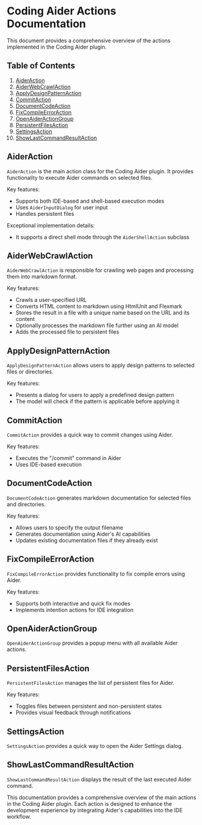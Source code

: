 # Coding Aider Actions Documentation

This document provides a comprehensive overview of the actions implemented in the Coding Aider plugin.

## Table of Contents

1. [AiderAction](#aideraction)
2. [AiderWebCrawlAction](#aiderwebcrawlaction)
3. [ApplyDesignPatternAction](#applydesignpatternaction)
4. [CommitAction](#commitaction)
5. [DocumentCodeAction](#documentcodeaction)
6. [FixCompileErrorAction](#fixcompileerroraction)
7. [OpenAiderActionGroup](#openaideractiongroup)
8. [PersistentFilesAction](#persistentfilesaction)
9. [SettingsAction](#settingsaction)
10. [ShowLastCommandResultAction](#showlastcommandresultaction)

## AiderAction

`AiderAction` is the main action class for the Coding Aider plugin. It provides functionality to execute Aider commands
on selected files.

Key features:

- Supports both IDE-based and shell-based execution modes
- Uses `AiderInputDialog` for user input
- Handles persistent files

Exceptional implementation details:

- It supports a direct shell mode through the `AiderShellAction` subclass

## AiderWebCrawlAction

`AiderWebCrawlAction` is responsible for crawling web pages and processing them into markdown format.

Key features:

- Crawls a user-specified URL
- Converts HTML content to markdown using HtmlUnit and Flexmark
- Stores the result in a file with a unique name based on the URL and its content
- Optionally processes the markdown file further using an AI model
- Adds the processed file to persistent files

## ApplyDesignPatternAction

`ApplyDesignPatternAction` allows users to apply design patterns to selected files or directories.

Key features:

- Presents a dialog for users to apply a predefined design pattern
- The model will check if the pattern is applicable before applying it

## CommitAction

`CommitAction` provides a quick way to commit changes using Aider.

Key features:

- Executes the "/commit" command in Aider
- Uses IDE-based execution

## DocumentCodeAction

`DocumentCodeAction` generates markdown documentation for selected files and directories.

Key features:

- Allows users to specify the output filename
- Generates documentation using Aider's AI capabilities
- Updates existing documentation files if they already exist

## FixCompileErrorAction

`FixCompileErrorAction` provides functionality to fix compile errors using Aider.

Key features:

- Supports both interactive and quick fix modes
- Implements intention actions for IDE integration

## OpenAiderActionGroup

`OpenAiderActionGroup` provides a popup menu with all available Aider actions.

## PersistentFilesAction

`PersistentFilesAction` manages the list of persistent files for Aider.

Key features:

- Toggles files between persistent and non-persistent states
- Provides visual feedback through notifications

## SettingsAction

`SettingsAction` provides a quick way to open the Aider Settings dialog.

## ShowLastCommandResultAction

`ShowLastCommandResultAction` displays the result of the last executed Aider command.

This documentation provides a comprehensive overview of the main actions in the Coding Aider plugin. Each action is
designed to enhance the development experience by integrating Aider's capabilities into the IDE workflow. 
